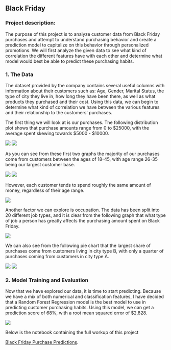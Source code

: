## Black Friday

### Project description:

The purpose of this project is to analyze customer data from Black Friday purchases and attempt to understand purchasing behavior and create a prediction model to capitalize on this behavior through personalized promotions. We will first analyze the given data to see what kind of correlation the different features have with each other and determine what model would best be able to predict these purchasing habits.   

### 1. The Data

The dataset provided by the company contains several useful columns with information about their customers such as: Age, Gender, Marital Status, the type of city they live in, how long they have been there, as well as what products they purchased and their cost. Using this data, we can begin to determine what kind of correlation we have between the various features and their relationship to the customers’ purchases.

The first thing we will look at is our purchases. The following distribution plot shows that purchase amounts range from 0 to $25000, with the average spent skewing towards $5000 - $10000.

<img src="https://github.com/ksivitz/ksivitz.github.io/blob/ebc75764e30570dd709c10f43f48623710aaac96/images/IMG_2190.jpg?raw=true"/>

<img src="https://github.com/ksivitz/ksivitz.github.io/blob/ebc75764e30570dd709c10f43f48623710aaac96/images/dist_prod.jpg?raw=true"/>




As you can see from these first two graphs the majority of our purchases come from customers between the ages of 18-45, with age range 26-35 being our largest customer base. 

<img src="images/purch_age.jpg?raw=true"/>


<img src="images/top5age.jpg?raw=true"/>

However, each customer tends to spend roughly the same amount of money, regardless of their age range.  

<img src="images/purch_avg_age.jpg?raw=true"/>

Another factor we can explore is occupation. The data has been split into 20 different job types, and it is clear from the following graph that what type of job a person has greatly affects the purchasing amount spent on Black Friday.

<img src="images/purch_occ.jpg?raw=true"/>

We can also see from the following pie chart that the largest share of purchases come from customers living in city type B, with only a quarter of purchases coming from customers in city type A.

<img src="images/Pie_city.jpg?raw=true"/>



<img src="images/prod_purch.jpg?raw=true"/>

### 2. Model Training and Evaluation 

Now that we have explored our data, it is time to start predicting. Because we have a mix of both numerical and classification features, I have decided that a Random Forest Regression model is the best model to use in predicting customer purchasing habits. Using this model, we can get a prediction score of 68%, with a root mean squared error of $2,828. 

<img src="images/rand_test_friday.JPG?raw=True"/>

Below is the notebook containing the full workup of this project

[Black Friday Purchase Predictions](/black_friday_notebook).
